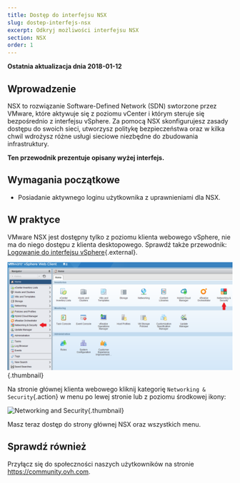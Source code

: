 ```yaml
---
title: Dostęp do interfejsu NSX
slug: dostep-interfejs-nsx
excerpt: Odkryj możliwości interfejsu NSX
section: NSX
order: 1
---
```


**Ostatnia aktualizacja dnia 2018-01-12**

## Wprowadzenie

NSX to rozwiązanie Software-Defined Network (SDN) swtorzone przez VMware, które aktywuje się z poziomu vCenter i którym steruje się bezpośrednio z interfejsu vSphere. Za pomocą NSX skonfigurujesz zasady dostępu do swoich sieci, utworzysz politykę bezpieczeństwa oraz w kilka chwil wdrożysz różne usługi sieciowe niezbędne do zbudowania infrastruktury.

**Ten przewodnik prezentuje opisany wyżej interfejs.**

## Wymagania początkowe

- Posiadanie aktywnego loginu użytkownika z uprawnieniami dla NSX.

## W praktyce

VMware NSX jest dostępny tylko z poziomu klienta webowego vSphere, nie ma do niego dostępu z klienta desktopowego. Sprawdź także przewodnik: [Logowanie do interfejsu vSphere](https://docs.ovh.com/pl/private-cloud/polaczenie-interfejs-vsphere/){.external}.

![Strona główna](images/AccueilWeb.PNG){.thumbnail}

Na stronie głównej klienta webowego kliknij kategorię `Networking & Security`{.action} w menu po lewej stronie lub z poziomu środkowej ikony:

![Networking and Security](images/content-docs-cloud-private-cloud-nsx_connect_interface-images-interface_nsx_2.JPG){.thumbnail}

Masz teraz dostęp do strony głównej NSX oraz wszystkich menu.

## Sprawdź również

Przyłącz się do społeczności naszych użytkowników na stronie <https://community.ovh.com>.